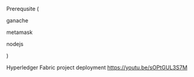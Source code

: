 
Prerequsite (

 ganache

metamask

nodejs

)
 


Hyperledger Fabric project deployment
https://youtu.be/sOPtGUL3S7M
